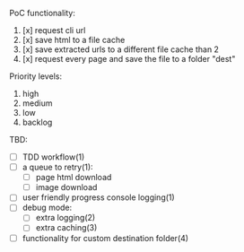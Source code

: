 PoC functionality:
1. [x] request cli url
2. [x] save html to a file cache
3. [x] save extracted urls to a different file cache than 2
4. [x] request every page and save the file to a folder "dest"

Priority levels:
1. high
2. medium
3. low
4. backlog

TBD:
- [ ] TDD workflow(1)
- [ ] a queue to retry(1):
  - [ ] page html download
  - [ ] image download
- [ ] user friendly progress console logging(1)
- [ ] debug mode:
  - [ ] extra logging(2)
  - [ ] extra caching(3)
- [ ] functionality for custom destination folder(4)
